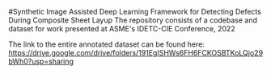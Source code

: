 #Synthetic Image Assisted Deep Learning Framework for Detecting Defects During Composite Sheet Layup
The repository consists of a codebase and dataset for work presented at ASME's IDETC-CIE Conference, 2022

The link to the entire annotated dataset can be found here: https://drive.google.com/drive/folders/191EgISHWs6FH6FCKOSBTKoLQjo29bWh0?usp=sharing
